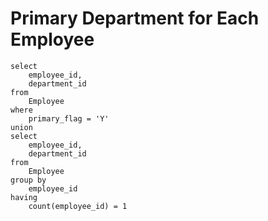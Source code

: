 # Primary Department for Each Employee

```
select
    employee_id,
    department_id
from
    Employee
where
    primary_flag = 'Y'
union
select
    employee_id,
    department_id
from
    Employee
group by
    employee_id
having
    count(employee_id) = 1
```
